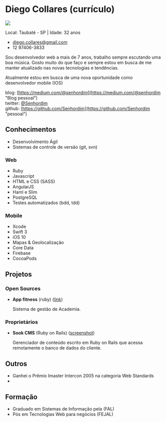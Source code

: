 # Diego Collares (currículo)

<img src="https://s.gravatar.com/avatar/f9a3243b34313b11ebc5b8a95f8a629e?s=80" />

Local: Taubaté - SP | Idade: 32 anos

* diego.collares@gmail.com
* 12 97406-3833

Sou desenvolvedor web a mais de 7 anos, trabalho sempre escutando uma boa música. Gosto muito do que faço
e sempre estou em busca de me manter atualizado nas novas tecnologias e tendências.

Atualmente estou em busca de uma nova oportunidade como desenvolvedor mobile (IOS)

blog: [https://medium.com/@senhordim](https://medium.com/@senhordim "Blog pessoal")  
twitter: [@Senhordim](http://twitter.com/Senhordim "pessoal")  
github: [https://github.com/Senhordim](https://github.com/Senhordim "pessoal")


## Conhecimentos

* Desenvolvimento Ágil
* Sistemas de controle de versão (git, svn)

### Web

* Ruby
* Javascript
* HTML e CSS (SASS)
* AngularJS
* Haml e Slim
* PostgreSQL
* Testes automatizados (bdd, tdd)

### Mobile

* Xcode
* Swift 3
* iOS 10
* Mapas & Geolocalização
* Core Data
* Firebase
* CocoaPods



## Projetos

### Open Sources

* **App fitness** (ruby) ([link](https://github.com/Senhordim/appfitness "github"))  

   Sistema de gestão de Academia.

### Proprietários

* **Sook CMS** (Ruby on Rails) ([screenshot](https://github.com/danillos/curriculo/raw/master/images/cms_sook.jpg "foto"))  

  Gerenciador de conteúdo escrito em Ruby on Rails que acessa remotamente o banco de dados do cliente.

## Outros

* Ganhei o Prêmio Imaster Intercon 2005 na categoria Web Standards
*

## Formação

* Graduado em Sistemas de Informação pela (FAL)
* Pós em Tecnologias Web para negócios (FEJAL)
